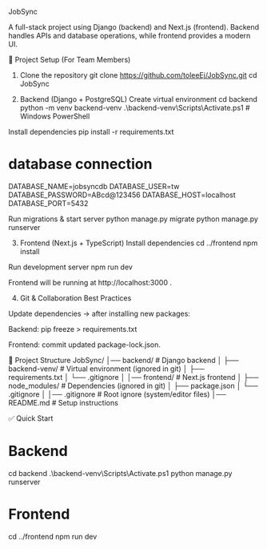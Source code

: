 JobSync

A full-stack project using Django (backend) and Next.js (frontend).
Backend handles APIs and database operations, while frontend provides a modern UI.

🚀 Project Setup (For Team Members)
1. Clone the repository
git clone https://github.com/toleeEj/JobSync.git
cd JobSync

2. Backend (Django + PostgreSQL)
Create virtual environment
cd backend
python -m venv backend-venv
.\backend-venv\Scripts\Activate.ps1   # Windows PowerShell

Install dependencies
pip install -r requirements.txt

# database connection
DATABASE_NAME=jobsyncdb
DATABASE_USER=tw
DATABASE_PASSWORD=ABcd@123456
DATABASE_HOST=localhost
DATABASE_PORT=5432

Run migrations & start server
python manage.py migrate
python manage.py runserver

3. Frontend (Next.js + TypeScript)
Install dependencies
cd ../frontend
npm install

Run development server
npm run dev


Frontend will be running at http://localhost:3000
.

4. Git & Collaboration Best Practices

Update dependencies → after installing new packages:

Backend: pip freeze > requirements.txt

Frontend: commit updated package-lock.json.

📂 Project Structure
JobSync/
│── backend/          # Django backend
│   ├── backend-venv/ # Virtual environment (ignored in git)
│   ├── requirements.txt
│   └── .gitignore
│
│── frontend/         # Next.js frontend
│   ├── node_modules/ # Dependencies (ignored in git)
│   ├── package.json
│   └── .gitignore
│
│── .gitignore        # Root ignore (system/editor files)
│── README.md         # Setup instructions






✅ Quick Start
# Backend
cd backend
.\backend-venv\Scripts\Activate.ps1
python manage.py runserver

# Frontend
cd ../frontend
npm run dev
